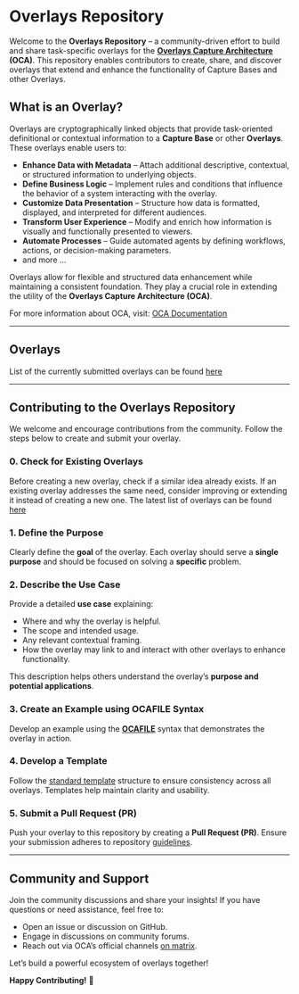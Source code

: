 # Overlays Repository

Welcome to the **Overlays Repository** – a community-driven effort to build and share task-specific overlays for the **[Overlays Capture Architecture](https://oca.colossi.network) (OCA)**. This repository enables contributors to create, share, and discover overlays that extend and enhance the functionality of Capture Bases and other Overlays.

## What is an Overlay?

Overlays are cryptographically linked objects that provide task-oriented definitional or contextual information to a **Capture Base** or other **Overlays**. These overlays enable users to:

- **Enhance Data with Metadata** – Attach additional descriptive, contextual, or structured information to underlying objects.
- **Define Business Logic** – Implement rules and conditions that influence the behavior of a system interacting with the overlay.
- **Customize Data Presentation** – Structure how data is formatted, displayed, and interpreted for different audiences.
- **Transform User Experience** – Modify and enrich how information is visually and functionally presented to viewers.
- **Automate Processes** – Guide automated agents by defining workflows, actions, or decision-making parameters.
- and more ...

Overlays allow for flexible and structured data enhancement while maintaining a consistent foundation. They play a crucial role in extending the utility of the **Overlays Capture Architecture (OCA)**.

For more information about OCA, visit: [OCA Documentation](https://oca.colossi.network)

---

## Overlays

List of the currently submitted overlays can be found [here](/overlays.md)

---

## Contributing to the Overlays Repository

We welcome and encourage contributions from the community. Follow the steps below to create and submit your overlay.

### 0. Check for Existing Overlays

Before creating a new overlay, check if a similar idea already exists. If an existing overlay addresses the same need, consider improving or extending it instead of creating a new one.
The latest list of overlays can be found [here](/overlays.md)
### 1. Define the Purpose
Clearly define the **goal** of the overlay. Each overlay should serve a **single purpose** and should be focused on solving a **specific** problem.

### 2. Describe the Use Case
Provide a detailed **use case** explaining:
- Where and why the overlay is helpful.
- The scope and intended usage.
- Any relevant contextual framing.
- How the overlay may link to and interact with other overlays to enhance functionality.

This description helps others understand the overlay’s **purpose and potential applications**.

### 3. Create an Example using OCAFILE Syntax
Develop an example using the **[OCAFILE](https://oca.colossi.network/ecosystem/ocafile.html)** syntax that demonstrates the overlay in action.

### 4. Develop a Template
Follow the [standard template](/template.md) structure to ensure consistency across all overlays. Templates help maintain clarity and usability.

### 5. Submit a Pull Request (PR)
Push your overlay to this repository by creating a **Pull Request (PR)**. Ensure your submission adheres to repository [guidelines](/guidelines.md).

---

## Community and Support

Join the community discussions and share your insights! If you have questions or need assistance, feel free to:
- Open an issue or discussion on GitHub.
- Engage in discussions on community forums.
- Reach out via OCA’s official channels [on matrix](https://matrix.to/#/#oca-community:matrix.org).

Let’s build a powerful ecosystem of overlays together!

**Happy Contributing!** 🚀

